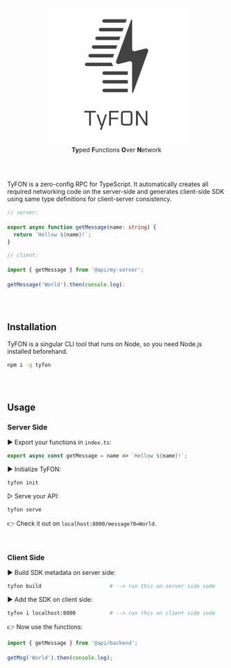 <div align="center">
  <img src="/tyfon-type.svg" width="320px"/>
  <div><b>Ty</b>ped <b>F</b>unctions <b>O</b>ver <b>N</b>etwork</div>
</div>

<br><br>

TyFON is a zero-config RPC for TypeScript. It automatically creates all required networking code on the server-side and generates client-side SDK using same type definitions for client-server consistency.

```ts
// server:

export async function getMessage(name: string) {
  return `Hellow ${name}!`;
}
```
```ts
// client:

import { getMessage } from '@api/my-server';

getMessage('World').then(console.log):
```

<br><br>

## Installation

TyFON is a singular CLI tool that runs on Node, so you need Node.js installed beforehand.
```bash
npm i -g tyfon
```

<br><br>

## Usage

### Server Side

▶ Export your functions in `index.ts`:

```ts
export async const getMessage = name => `Hellow ${name}!`;
```

▶ Initialize TyFON:
```bash
tyfon init
```

▷ Serve your API:
```bash
tyfon serve
```

👉 Check it out on `localhost:8000/message?0=World`.

<br>

### Client Side

▶ Build SDK metadata on server side:
```bash
tyfon build                      # --> run this on server side code
```

▶ Add the SDK on client side:
```bash
tyfon i localhost:8000           # --> run this on client side code
```

👉 Now use the functions:

```ts
import { getMessage } from '@api/backend';

getMsg('World').then(console.log);
```
